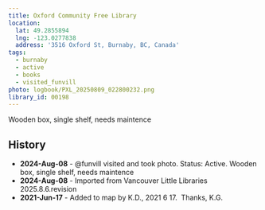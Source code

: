 ```yaml
---
title: Oxford Community Free Library
location:
  lat: 49.2855894
  lng: -123.0277838
  address: '3516 Oxford St, Burnaby, BC, Canada'
tags:
  - burnaby
  - active
  - books
  - visited_funvill
photo: logbook/PXL_20250809_022800232.png
library_id: 00198
---
```


Wooden box, single shelf, needs maintence

## History

- **2024-Aug-08** - @funvill visited and took photo. Status: Active. Wooden box, single shelf, needs maintence
- **2024-Aug-08** - Imported from Vancouver Little Libraries 2025.8.6.revision
- **2021-Jun-17** - Added to map by K.D., 2021 6 17.  Thanks, K.G.
